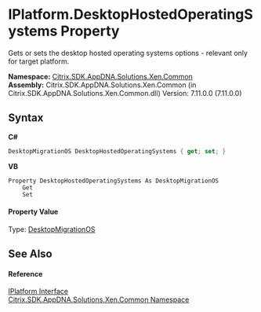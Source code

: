 # IPlatform.DesktopHostedOperatingSystems Property 
 

Gets or sets the desktop hosted operating systems options - relevant only for target platform.

**Namespace:**&nbsp;[Citrix.SDK.AppDNA.Solutions.Xen.Common](013dc694-c357-448d-ed5a-b5c48a7f6852.md)<br />**Assembly:**&nbsp;Citrix.SDK.AppDNA.Solutions.Xen.Common (in Citrix.SDK.AppDNA.Solutions.Xen.Common.dll) Version: 7.11.0.0 (7.11.0.0)

## Syntax

**C#**
```csharp
DesktopMigrationOS DesktopHostedOperatingSystems { get; set; }
```

**VB**
```vbnet
Property DesktopHostedOperatingSystems As DesktopMigrationOS
	Get
	Set
```


#### Property Value
Type: <a href="27496581-0da0-6185-bf64-71c64167662a">DesktopMigrationOS</a>

## See Also


#### Reference
<a href="0548b7f6-2f1d-a208-a41a-45e918dcf900">IPlatform Interface</a><br /><a href="013dc694-c357-448d-ed5a-b5c48a7f6852">Citrix.SDK.AppDNA.Solutions.Xen.Common Namespace</a><br />